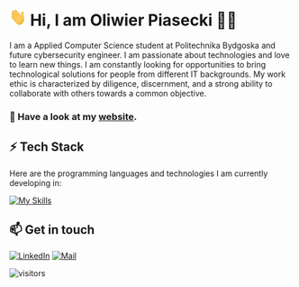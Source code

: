 
# <img src="https://raw.githubusercontent.com/ABSphreak/ABSphreak/master/gifs/Hi.gif" height="32px" width="30px"> Hi, I am Oliwier Piasecki 👨‍💻

I am a Applied Computer Science student at Politechnika Bydgoska and future cybersecurity engineer. I am passionate about technologies and love to learn new things.
I am constantly looking for opportunities to bring technological solutions for people from different IT backgrounds. My work ethic is characterized by diligence, discernment, and a strong ability to collaborate with others towards a common objective. 

### 🔭 Have a look at my [website](http://piaseckioliwier.com/).


## ⚡ Tech Stack

Here are the programming languages and technologies I am currently developing in:

  
[![My Skills](https://skillicons.dev/icons?i=c,cpp,py,java,git,mysql,html,css,js,nodejs,powershell,linux)](http://piaseckioliwier.com/)
  

## 📫 Get in touch
[![LinkedIn](https://skillicons.dev/icons?i=linkedin)](https://www.linkedin.com/in/oliwierpiasecki/)
[![Mail](<img src="https://i.imgur.com/MhQXBaW.png" width="64" height="64">)](mailto:piaseckioliwier@gmail.com)


![visitors](https://visitor-badge.glitch.me/badge?page_id=piaseckioliwier/piaseckioliwier)


 
